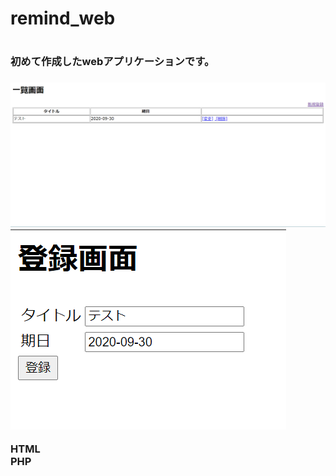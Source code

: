 <h1>remind_web<h1>
<h3>初めて作成したwebアプリケーションです。<h3>
<p>
<img src="images/reminder_index.png" alt="一覧画面" title="一覧ページ">
<img src="images/reminder_edit.png" alt="登録画面" title="登録ページ">
</p>
<p>HTML<br>PHP</p>

